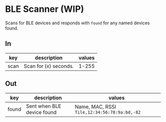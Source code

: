 # BLE Scanner (WIP)

Scans for BLE devices and responds with `found` for any named devices
found.

## In

| key      | description           | values  |
|----------|-----------------------|---------|
| scan     | Scan for (x) seconds. | 1-255   |


## Out

| key   | description                | values                                       |
|-------|----------------------------|----------------------------------------------|
| found | Sent when BLE device found | Name, MAC, RSSI `Tile,12:34:56:78:9a:bd,-82` |
